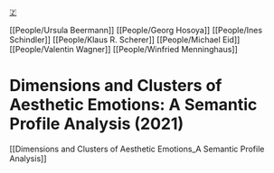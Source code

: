 [🇿](zotero://select/library/items/JHXCS5ZW)

[[People/Ursula Beermann]] [[People/Georg Hosoya]] [[People/Ines Schindler]] [[People/Klaus R. Scherer]] [[People/Michael Eid]] [[People/Valentin Wagner]] [[People/Winfried Menninghaus]] 
# Dimensions and Clusters of Aesthetic Emotions: A Semantic Profile Analysis (2021)

[[Dimensions and Clusters of Aesthetic Emotions_A Semantic Profile Analysis]]
